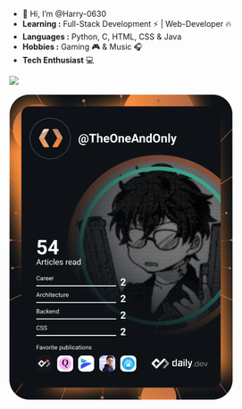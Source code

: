 - 👋 Hi, I’m @Harry-0630
-  **Learning :** Full-Stack Development :zap: | Web-Developer :fire:	
-  **Languages :** Python, C, HTML, CSS & Java
-  **Hobbies :** Gaming 🎮 & Music 🎧
-  **Tech Enthusiast** 💻


![](https://komarev.com/ghpvc/?username=harry-0630)
<!---
Harry-0630/Harry-0630 is a ✨ special ✨ repository because its `README.md` (this file) appears on your GitHub profile.
You can click the Preview link to take a look at your changes.
--->

<a href="https://app.daily.dev/TheOneAndOnly"><img src="https://github.com/Harry-0630/Harry-0630/blob/main/devcard.svg" width="400" alt="Harry's Dev Card"/></a>
